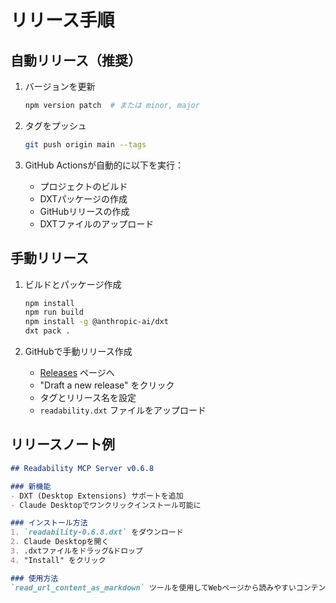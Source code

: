 # リリース手順

## 自動リリース（推奨）

1. バージョンを更新
   ```bash
   npm version patch  # または minor, major
   ```

2. タグをプッシュ
   ```bash
   git push origin main --tags
   ```

3. GitHub Actionsが自動的に以下を実行：
   - プロジェクトのビルド
   - DXTパッケージの作成
   - GitHubリリースの作成
   - DXTファイルのアップロード

## 手動リリース

1. ビルドとパッケージ作成
   ```bash
   npm install
   npm run build
   npm install -g @anthropic-ai/dxt
   dxt pack .
   ```

2. GitHubで手動リリース作成
   - [Releases](https://github.com/mizchi/readability/releases) ページへ
   - "Draft a new release" をクリック
   - タグとリリース名を設定
   - `readability.dxt` ファイルをアップロード

## リリースノート例

```markdown
## Readability MCP Server v0.6.8

### 新機能
- DXT (Desktop Extensions) サポートを追加
- Claude Desktopでワンクリックインストール可能に

### インストール方法
1. `readability-0.6.8.dxt` をダウンロード
2. Claude Desktopを開く
3. .dxtファイルをドラッグ&ドロップ
4. "Install" をクリック

### 使用方法
`read_url_content_as_markdown` ツールを使用してWebページから読みやすいコンテンツを抽出できます。
```